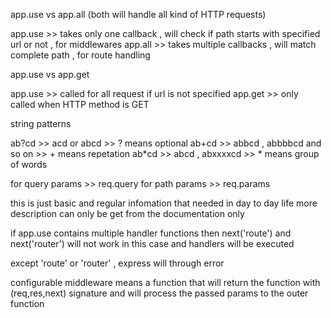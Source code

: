 app.use vs app.all (both will handle all kind of HTTP requests)

app.use >> takes only one callback , will check if path starts with specified url or not , for middlewares
app.all >> takes multiple callbacks , will match complete path , for route handling

app.use vs app.get

app.use >> called for all request if url is not specified
app.get >> only called when HTTP method is GET

string patterns

ab?cd >> acd or abcd >> ? means optional
ab+cd >> abbcd , abbbbcd and so on >> + means repetation
ab*cd >> abcd , abxxxxcd >> * means group of words

for query params >> req.query
for path params >> req.params

this is just basic and regular infomation that needed in day to day life
more description can only be get from the documentation only

if app.use contains
multiple handler functions then next('route') and next('router')  will not work in this case
and handlers will be executed

except 'route' or 'router' , express will through error

configurable middleware means a function that
will return the function with (req,res,next) signature and will process the passed params to the outer function


